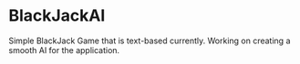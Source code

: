 # BlackJackAI
Simple BlackJack Game that is text-based currently. Working on creating a smooth AI for the application.
